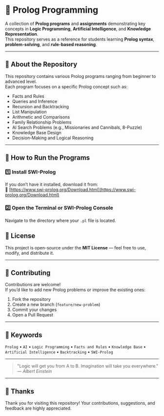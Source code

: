 # 🧠 Prolog Programming

A collection of **Prolog programs** and **assignments** demonstrating key concepts in **Logic Programming**, **Artificial Intelligence**, and **Knowledge Representation**.  
This repository serves as a reference for students learning **Prolog syntax**, **problem-solving**, and **rule-based reasoning**.

---

## 📘 About the Repository

This repository contains various Prolog programs ranging from beginner to advanced level.  
Each program focuses on a specific Prolog concept such as:

- Facts and Rules  
- Queries and Inference  
- Recursion and Backtracking  
- List Manipulation  
- Arithmetic and Comparisons  
- Family Relationship Problems  
- AI Search Problems (e.g., Missionaries and Cannibals, 8-Puzzle)  
- Knowledge Base Design  
- Decision-Making and Logical Reasoning  

---

## 🚀 How to Run the Programs

### 1️⃣ Install SWI-Prolog
If you don’t have it installed, download it from:  
🔗 [https://www.swi-prolog.org/Download.html](https://www.swi-prolog.org/Download.html)

### 2️⃣ Open the Terminal or SWI-Prolog Console
Navigate to the directory where your `.pl` file is located.

## 📝 License

This project is open-source under the **MIT License** — feel free to use, modify, and distribute it.

---

## 🌟 Contributing

Contributions are welcome!  
If you’d like to add new Prolog problems or improve the existing ones:

1. Fork the repository  
2. Create a new branch (`feature/new-problem`)  
3. Commit your changes  
4. Open a Pull Request  

---

## 🧩 Keywords

`Prolog` • `AI` • `Logic Programming` • `Facts and Rules` • `Knowledge Base` • `Artificial Intelligence` • `Backtracking` • `SWI-Prolog`

---

> "Logic will get you from A to B. Imagination will take you everywhere." — *Albert Einstein*

---

## 🙏 Thanks

Thank you for visiting this repository! Your contributions, suggestions, and feedback are highly appreciated.

